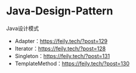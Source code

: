 # Java-Design-Pattern
Java设计模式
+ Adapter：https://feily.tech/?post=129
+ Iterator：https://feily.tech/?post=128
+ Singleton：https://feily.tech/?post=131
+ TemplateMethod：https://feily.tech/?post=130
